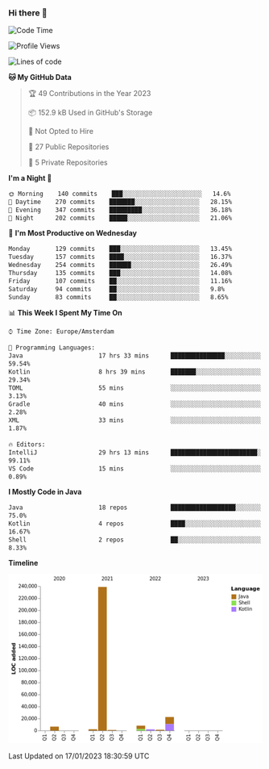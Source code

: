### Hi there 👋


<!--START_SECTION:waka-->
![Code Time](http://img.shields.io/badge/Code%20Time-2%2C898%20hrs%201%20min-blue)

![Profile Views](http://img.shields.io/badge/Profile%20Views-5-blue)

![Lines of code](https://img.shields.io/badge/From%20Hello%20World%20I%27ve%20Written-283%20Thousand%20lines%20of%20code-blue)

**🐱 My GitHub Data** 

> 🏆 49 Contributions in the Year 2023
 > 
> 📦 152.9 kB Used in GitHub's Storage 
 > 
> 🚫 Not Opted to Hire
 > 
> 📜 27 Public Repositories 
 > 
> 🔑 5 Private Repositories  
 > 
**I'm a Night 🦉** 

```text
🌞 Morning    140 commits    ███░░░░░░░░░░░░░░░░░░░░░░   14.6% 
🌆 Daytime    270 commits    ███████░░░░░░░░░░░░░░░░░░   28.15% 
🌃 Evening    347 commits    █████████░░░░░░░░░░░░░░░░   36.18% 
🌙 Night      202 commits    █████░░░░░░░░░░░░░░░░░░░░   21.06%

```
📅 **I'm Most Productive on Wednesday** 

```text
Monday       129 commits    ███░░░░░░░░░░░░░░░░░░░░░░   13.45% 
Tuesday      157 commits    ████░░░░░░░░░░░░░░░░░░░░░   16.37% 
Wednesday    254 commits    ██████░░░░░░░░░░░░░░░░░░░   26.49% 
Thursday     135 commits    ███░░░░░░░░░░░░░░░░░░░░░░   14.08% 
Friday       107 commits    ██░░░░░░░░░░░░░░░░░░░░░░░   11.16% 
Saturday     94 commits     ██░░░░░░░░░░░░░░░░░░░░░░░   9.8% 
Sunday       83 commits     ██░░░░░░░░░░░░░░░░░░░░░░░   8.65%

```


📊 **This Week I Spent My Time On** 

```text
⌚︎ Time Zone: Europe/Amsterdam

💬 Programming Languages: 
Java                     17 hrs 33 mins      ███████████████░░░░░░░░░░   59.54% 
Kotlin                   8 hrs 39 mins       ███████░░░░░░░░░░░░░░░░░░   29.34% 
TOML                     55 mins             ░░░░░░░░░░░░░░░░░░░░░░░░░   3.13% 
Gradle                   40 mins             ░░░░░░░░░░░░░░░░░░░░░░░░░   2.28% 
XML                      33 mins             ░░░░░░░░░░░░░░░░░░░░░░░░░   1.87%

🔥 Editors: 
IntelliJ                 29 hrs 13 mins      ████████████████████████░   99.11% 
VS Code                  15 mins             ░░░░░░░░░░░░░░░░░░░░░░░░░   0.89%

```

**I Mostly Code in Java** 

```text
Java                     18 repos            ██████████████████░░░░░░░   75.0% 
Kotlin                   4 repos             ████░░░░░░░░░░░░░░░░░░░░░   16.67% 
Shell                    2 repos             ██░░░░░░░░░░░░░░░░░░░░░░░   8.33%

```


**Timeline**

![Chart not found](https://raw.githubusercontent.com/powercasgamer/powercasgamer/master/charts/bar_graph.png) 


 Last Updated on 17/01/2023 18:30:59 UTC
<!--END_SECTION:waka-->
